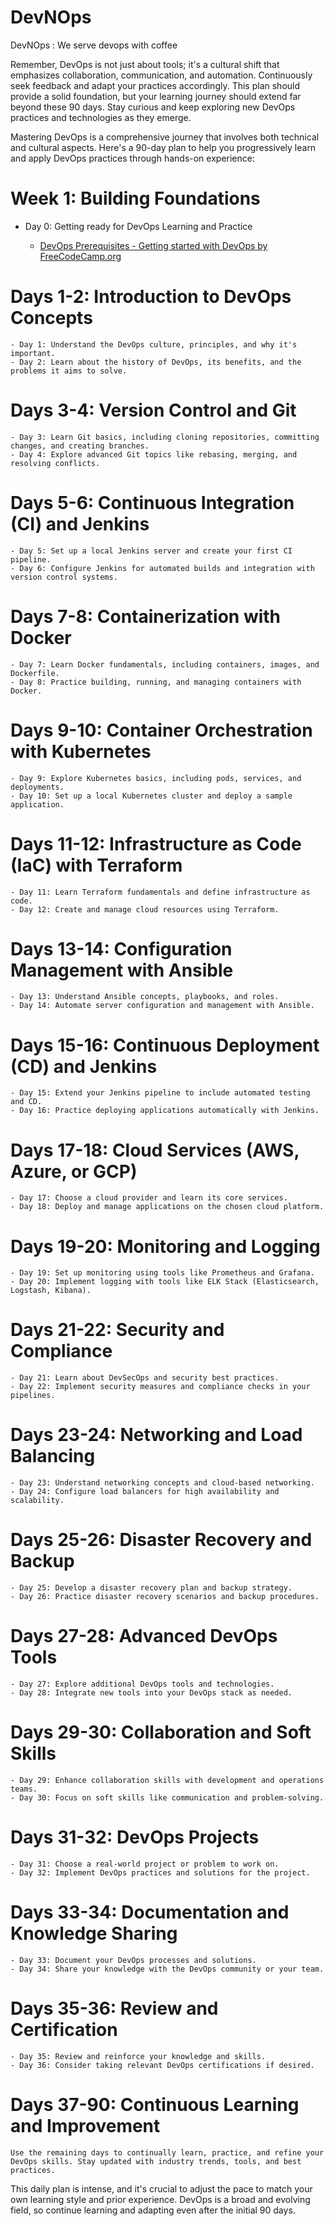# DevNOps
DevNOps : We serve devops with coffee


Remember, DevOps is not just about tools; it's a cultural shift that emphasizes collaboration, communication, and automation. Continuously seek feedback and adapt your practices accordingly. This plan should provide a solid foundation, but your learning journey should extend far beyond these 90 days. Stay curious and keep exploring new DevOps practices and technologies as they emerge.

Mastering DevOps is a comprehensive journey that involves both technical and cultural aspects. Here's a 90-day plan to help you progressively learn and apply DevOps practices through hands-on experience:

# Week 1: Building Foundations

- Day 0: Getting ready for DevOps Learning and Practice

    - [DevOps Prerequisites - Getting started with DevOps by FreeCodeCamp.org](https://www.youtube.com/watch?v=Wvf0mBNGjXY)

# Days 1-2: Introduction to DevOps Concepts

    - Day 1: Understand the DevOps culture, principles, and why it's important.
    - Day 2: Learn about the history of DevOps, its benefits, and the problems it aims to solve.

# Days 3-4: Version Control and Git

    - Day 3: Learn Git basics, including cloning repositories, committing changes, and creating branches.
    - Day 4: Explore advanced Git topics like rebasing, merging, and resolving conflicts.

# Days 5-6: Continuous Integration (CI) and Jenkins

    - Day 5: Set up a local Jenkins server and create your first CI pipeline.
    - Day 6: Configure Jenkins for automated builds and integration with version control systems.

# Days 7-8: Containerization with Docker

    - Day 7: Learn Docker fundamentals, including containers, images, and Dockerfile.
    - Day 8: Practice building, running, and managing containers with Docker.

# Days 9-10: Container Orchestration with Kubernetes

    - Day 9: Explore Kubernetes basics, including pods, services, and deployments.
    - Day 10: Set up a local Kubernetes cluster and deploy a sample application.

# Days 11-12: Infrastructure as Code (IaC) with Terraform

    - Day 11: Learn Terraform fundamentals and define infrastructure as code.
    - Day 12: Create and manage cloud resources using Terraform.

# Days 13-14: Configuration Management with Ansible

    - Day 13: Understand Ansible concepts, playbooks, and roles.
    - Day 14: Automate server configuration and management with Ansible.

# Days 15-16: Continuous Deployment (CD) and Jenkins

    - Day 15: Extend your Jenkins pipeline to include automated testing and CD.
    - Day 16: Practice deploying applications automatically with Jenkins.

# Days 17-18: Cloud Services (AWS, Azure, or GCP)

    - Day 17: Choose a cloud provider and learn its core services.
    - Day 18: Deploy and manage applications on the chosen cloud platform.

# Days 19-20: Monitoring and Logging

    - Day 19: Set up monitoring using tools like Prometheus and Grafana.
    - Day 20: Implement logging with tools like ELK Stack (Elasticsearch, Logstash, Kibana).

# Days 21-22: Security and Compliance

    - Day 21: Learn about DevSecOps and security best practices.
    - Day 22: Implement security measures and compliance checks in your pipelines.

# Days 23-24: Networking and Load Balancing

    - Day 23: Understand networking concepts and cloud-based networking.
    - Day 24: Configure load balancers for high availability and scalability.

# Days 25-26: Disaster Recovery and Backup

    - Day 25: Develop a disaster recovery plan and backup strategy.
    - Day 26: Practice disaster recovery scenarios and backup procedures.

# Days 27-28: Advanced DevOps Tools

    - Day 27: Explore additional DevOps tools and technologies.
    - Day 28: Integrate new tools into your DevOps stack as needed.

# Days 29-30: Collaboration and Soft Skills

    - Day 29: Enhance collaboration skills with development and operations teams.
    - Day 30: Focus on soft skills like communication and problem-solving.

# Days 31-32: DevOps Projects

    - Day 31: Choose a real-world project or problem to work on.
    - Day 32: Implement DevOps practices and solutions for the project.

# Days 33-34: Documentation and Knowledge Sharing

    - Day 33: Document your DevOps processes and solutions.
    - Day 34: Share your knowledge with the DevOps community or your team.

# Days 35-36: Review and Certification

    - Day 35: Review and reinforce your knowledge and skills.
    - Day 36: Consider taking relevant DevOps certifications if desired.

# Days 37-90: Continuous Learning and Improvement

    Use the remaining days to continually learn, practice, and refine your DevOps skills. Stay updated with industry trends, tools, and best practices.

This daily plan is intense, and it's crucial to adjust the pace to match your own learning style and prior experience. DevOps is a broad and evolving field, so continue learning and adapting even after the initial 90 days.
